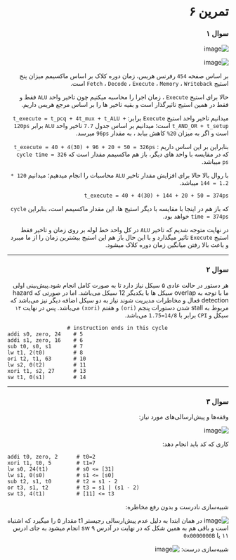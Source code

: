 <div dir="rtl">


# تمرین ۶

  
  ### سوال ۱
  ![image](https://github.com/Amirhosseinbayat/ComputerArchitecture-Course/assets/77579794/ccfa1bab-b468-4786-a4ab-5b5b065affd5)

  ![image](https://github.com/Amirhosseinbayat/ComputerArchitecture-Course/assets/77579794/0b84ce5b-137d-48e5-8ab2-72a35b567fe5)

  
  بر اساس صفحه `454` رفرنس هریس، زمان دوره کلاک بر اساس ماکسیمم میزان پنج استیج `Fetch` ، `Decode` ، `Execute` ، `Memory` ، `Writeback` است.
  
  حالا برای استیج `Execute` ، زمان اجرا را محاسبه میکنیم چون تاخیر واحد `ALU` فقط و فقط در همین استیج تاثیرگذار است و بقیه تاخیر ها را بر اساس مرجع هریس داریم.
  
  میدانیم تاخیر واحد استیج `Execute` برابر: `t_execute = t_pcq + 4t_mux + t_ALU + t_AND_OR + t_setup` است؛ میدانیم بر اساس جدول `7.7` تاخیر واحد `ALU` برابر `120ps` است و اگر به میزان `20%` کاهش بیابد ، به مقدار `96ps` میرسد. 
  
  بنابراین بر این اساس داریم : `t_execute = 40 + 4(30) + 96 + 20 + 50 = 326ps` که در مقایسه با واحد های دیگر، باز هم ماکسیمم مقدار است که `cycle time = 326 ps` میباشد.
  
  
  با روال بالا حالا برای افزایش مقدار تاخیر `ALU` محاسبات را انجام میدهیم؛ میدانیم `120 * 1.2 = 144` میباشد.
  
  `t_execute = 40 + 4(30) + 144 + 20 + 50 = 374ps`
  
  که باز هم در اینجا با مقایسه با دیگر استیج ها، این مقدار ماکسیمم است، بنابراین `cycle time = 374ps` خواهد بود.
  
  در نهایت متوجه شدیم که تاخیر `ALU` در کل واحد خط لوله بر روی زمان و تاخیر فقط استیج `Execute` تاثیر میگذارد و با این حال باز هم این استیج بیشترین زمان را از ما میبرد و باعث بالا رفتن میانگین زمان دوره کلاک میشود.
  
  ---
  
  
  ### سوال ۲
  
  هر دستور در حالت عادی ۵ سیکل نیاز دارد تا به صورت کامل انجام شود.پیش‌بینی اولی ما با توجه به overlap سیکل ها با یکدیگر 12 سیکل می‌باشد. اما در صورتی که hazard detection فعال و مخاطرات مدیریت شوند نیاز به دو سیکل اضافه دیگر نیز می‌باشد که مربوط به stall شدن دستورات پنجم `(ori)` و هفتم `(xori)` می‌باشد. 
  پس در نهایت `۱۴‍` سیکل و `CPI` برابر با `14/8=1.75` می‌باشد.
</div>

<div dir="ltr">
  
  
  ~~~
                     # instruction ends in this cycle
addi s0, zero, 24‍‍‍    # 5
addi s1, zero, 16    # 6
sub t0, s0, s1       # 7
lw t1, 2(t0)         # 8
ori t2, t1, 63       # 10
lw s2, 0(t2)         # 11
xori t1, s2, 27      # 13
sw t1, 0(s1)         # 14
~~~
  
  
</div>         

<div dir="rtl">
  
  ---
  ### سوال  ۳
  وقفه‌ها و پیش‌ارسالی‌های مورد نیاز:
  
  ![image](https://github.com/Amirhosseinbayat/ComputerArchitecture-Course/assets/77579794/acd5cc5c-ee72-4415-bc46-532892867764)

 

  کاری که کد باید انجام دهد:

  
</div>

<div dir="ltr">
  
~~~
addi t0, zero, 2      # t0=2
xori t1, t0, 5        # t1=7
lw s0, 24(t1)         # s0 <= [31] 
lw s1, 0(s0)          # s1 <= [s0] 
sub t2, s1, t0        # t2 = s1 - 2
or t3, s1, t2         # t3 = s1 | (s1 - 2)
sw t3, 4(t1)          # [11] <= t3
~~~

</div>
                                 
                                 
<div dir="rtl">
  
  شبیه‌سازی نادرست و بدون رفع مخاطره:
  
 ![image](https://github.com/Amirhosseinbayat/ComputerArchitecture-Course/assets/77579794/54c51fd2-0437-403c-a86d-50a9ae0bfaf8)
  در همان ابتدا به دلیل عدم پیش‌ارسالی رجیستر t1 مقدار ۵ را میگیرد که اشتباه است و باقی هم به همین شکل  که در نهایت در آدرس ۹ sw انجام میشود به جای ادرس ۱۱ یا `0x0000000B`

  
  شبیه‌سازی درست:
 ![image](https://github.com/Amirhosseinbayat/ComputerArchitecture-Course/assets/77579794/ab96b929-9ee1-426a-9c23-5d9871d01e39)

  
  
</div>
